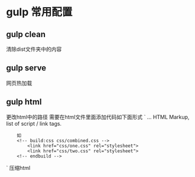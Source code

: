 # gulp 常用配置

## gulp clean 
   清除dist文件夹中的内容

## gulp serve
   网页热加载

## gulp html 
   更改html中的路径
   需要在html文件里面添加代码如下面形式
   `
		<!-- build:<type>(alternate search path) <path> <parameters> -->
			... HTML Markup, list of script / link tags.
		<!-- endbuild -->
	  
		如     
		<!-- build:css css/combined.css -->
			<link href="css/one.css" rel="stylesheet">
			<link href="css/two.css" rel="stylesheet">
		<!-- endbuild -->
   `
   压缩html
  

   

